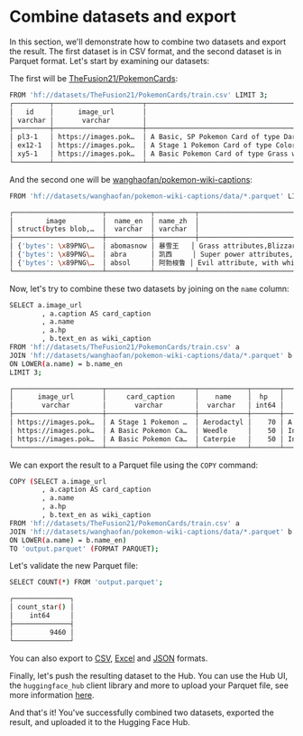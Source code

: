 # Combine datasets and export

In this section, we'll demonstrate how to combine two datasets and export the result. The first dataset is in CSV format, and the second dataset is in Parquet format. Let's start by examining our datasets:

The first will be [TheFusion21/PokemonCards](https://huggingface.co/datasets/TheFusion21/PokemonCards):

```bash
FROM 'hf://datasets/TheFusion21/PokemonCards/train.csv' LIMIT 3;
┌─────────┬──────────────────────┬─────────────────────────────────────────────────────────────────────────────────────────────────────────────────────────────────────────┬────────────┬───────┬─────────────────┐
│   id    │      image_url       │                                                                 caption                                                                 │    name    │  hp   │    set_name     │
│ varchar │       varchar        │                                                                 varchar                                                                 │  varchar   │ int64 │     varchar     │
├─────────┼──────────────────────┼─────────────────────────────────────────────────────────────────────────────────────────────────────────────────────────────────────────┼────────────┼───────┼─────────────────┤
│ pl3-1   │ https://images.pok…  │ A Basic, SP Pokemon Card of type Darkness with the title Absol G and 70 HP of rarity Rare Holo from the set Supreme Victors.  It has …  │ Absol G    │    70 │ Supreme Victors │
│ ex12-1  │ https://images.pok…  │ A Stage 1 Pokemon Card of type Colorless with the title Aerodactyl and 70 HP of rarity Rare Holo evolved from Mysterious Fossil from …  │ Aerodactyl │    70 │ Legend Maker    │
│ xy5-1   │ https://images.pok…  │ A Basic Pokemon Card of type Grass with the title Weedle and 50 HP of rarity Common from the set Primal Clash and the flavor text: It…  │ Weedle     │    50 │ Primal Clash    │
└─────────┴──────────────────────┴─────────────────────────────────────────────────────────────────────────────────────────────────────────────────────────────────────────┴────────────┴───────┴─────────────────┘
```

And the second one will be [wanghaofan/pokemon-wiki-captions](https://huggingface.co/datasets/wanghaofan/pokemon-wiki-captions):

```bash
FROM 'hf://datasets/wanghaofan/pokemon-wiki-captions/data/*.parquet' LIMIT 3;

┌──────────────────────┬───────────┬──────────┬──────────────────────────────────────────────────────────────┬────────────────────────────────────────────────────────────────────────────────────────────────────┐
│        image         │  name_en  │ name_zh  │                           text_en                            │                                              text_zh                                               │
│ struct(bytes blob,…  │  varchar  │ varchar  │                           varchar                            │                                              varchar                                               │
├──────────────────────┼───────────┼──────────┼──────────────────────────────────────────────────────────────┼────────────────────────────────────────────────────────────────────────────────────────────────────┤
│ {'bytes': \x89PNG\…  │ abomasnow │ 暴雪王   │ Grass attributes,Blizzard King standing on two feet, with …  │ 草属性，双脚站立的暴雪王，全身白色的绒毛，淡紫色的眼睛，几缕长条装的毛皮盖着它的嘴巴               │
│ {'bytes': \x89PNG\…  │ abra      │ 凯西     │ Super power attributes, the whole body is yellow, the head…  │ 超能力属性，通体黄色，头部外形类似狐狸，尖尖鼻子，手和脚上都有三个指头，长尾巴末端带着一个褐色圆环 │
│ {'bytes': \x89PNG\…  │ absol     │ 阿勃梭鲁 │ Evil attribute, with white hair, blue-gray part without ha…  │ 恶属性，有白色毛发，没毛发的部分是蓝灰色，头右边类似弓的角，红色眼睛                               │
└──────────────────────┴───────────┴──────────┴──────────────────────────────────────────────────────────────┴────────────────────────────────────────────────────────────────────────────────────────────────────┘

```

Now, let's try to combine these two datasets by joining on the `name` column:

```bash
SELECT a.image_url
        , a.caption AS card_caption
        , a.name
        , a.hp
        , b.text_en as wiki_caption 
FROM 'hf://datasets/TheFusion21/PokemonCards/train.csv' a 
JOIN 'hf://datasets/wanghaofan/pokemon-wiki-captions/data/*.parquet' b 
ON LOWER(a.name) = b.name_en
LIMIT 3;

┌──────────────────────┬──────────────────────┬────────────┬───────┬──────────────────────────────────────────────────────────────────────────────────────────────────────────────────────────────────────────────┐
│      image_url       │     card_caption     │    name    │  hp   │                                                                 wiki_caption                                                                 │
│       varchar        │       varchar        │  varchar   │ int64 │                                                                   varchar                                                                    │
├──────────────────────┼──────────────────────┼────────────┼───────┼──────────────────────────────────────────────────────────────────────────────────────────────────────────────────────────────────────────────┤
│ https://images.pok…  │ A Stage 1 Pokemon …  │ Aerodactyl │    70 │ A Pokémon with rock attributes, gray body, blue pupils, purple inner wings, two sharp claws on the wings, jagged teeth, and an arrow-like …  │
│ https://images.pok…  │ A Basic Pokemon Ca…  │ Weedle     │    50 │ Insect-like, caterpillar-like in appearance, with a khaki-yellow body, seven pairs of pink gastropods, a pink nose, a sharp poisonous need…  │
│ https://images.pok…  │ A Basic Pokemon Ca…  │ Caterpie   │    50 │ Insect attributes, caterpillar appearance, green back, white abdomen, Y-shaped red antennae on the head, yellow spindle-shaped tail, two p…  │
└──────────────────────┴──────────────────────┴────────────┴───────┴──────────────────────────────────────────────────────────────────────────────────────────────────────────────────────────────────────────────┘

```

We can export the result to a Parquet file using the `COPY` command:

```bash
COPY (SELECT a.image_url
        , a.caption AS card_caption
        , a.name
        , a.hp
        , b.text_en as wiki_caption 
FROM 'hf://datasets/TheFusion21/PokemonCards/train.csv' a 
JOIN 'hf://datasets/wanghaofan/pokemon-wiki-captions/data/*.parquet' b 
ON LOWER(a.name) = b.name_en) 
TO 'output.parquet' (FORMAT PARQUET);
```

Let's validate the new Parquet file:

```bash
SELECT COUNT(*) FROM 'output.parquet';

┌──────────────┐
│ count_star() │
│    int64     │
├──────────────┤
│         9460 │
└──────────────┘

```

<Tip>

You can also export to [CSV](https://duckdb.org/docs/guides/file_formats/csv_export), [Excel](https://duckdb.org/docs/guides/file_formats/excel_export
) and [JSON](https://duckdb.org/docs/guides/file_formats/json_export
) formats.

</Tip>

Finally, let's push the resulting dataset to the Hub. You can use the Hub UI, the `huggingface_hub` client library and more to upload your Parquet file, see more information [here](./datasets-adding).

And that's it! You've successfully combined two datasets, exported the result, and uploaded it to the Hugging Face Hub.
